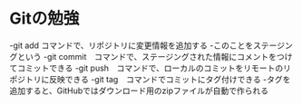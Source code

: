 # Gitの勉強

-git add コマンドで、リポジトリに変更情報を追加する
    -このことをステージングという
-git commit　コマンドで、ステージングされた情報にコメントをつけてコミットできる
-git push　コマンドで、ローカルのコミットをリモートのリポジトリに反映できる
-git tag　コマンドでコミットにタグ付けできる
    -タグを追加すると、GitHubではダウンロード用のzipファイルが自動で作られる
